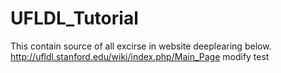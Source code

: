 UFLDL_Tutorial
==============
This contain source of all excirse in website deeplearing below.
http://ufldl.stanford.edu/wiki/index.php/Main_Page
modify test

